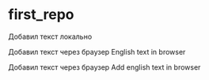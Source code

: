 # first_repo

Добавил текст локально

Добавил текст через браузер English text in browser

Добавил текст через браузер Add english text in browser
